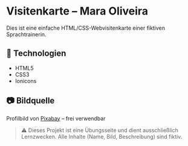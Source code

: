 # Visitenkarte – Mara Oliveira

Dies ist eine einfache HTML/CSS-Webvisitenkarte einer fiktiven Sprachtrainerin.

## 📄 Technologien
- HTML5
- CSS3
- Ionicons

## 📷 Bildquelle
Profilbild von [Pixabay](https://pixabay.com) – frei verwendbar
> ⚠️ Dieses Projekt ist eine Übungsseite und dient ausschließlich Lernzwecken. Alle Inhalte (Name, Bild, Beschreibung) sind fiktiv.
